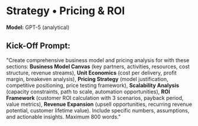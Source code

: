 # Strategy • Pricing & ROI

**Model:** GPT-5 (analytical)

## Kick-Off Prompt:

"Create comprehensive business model and pricing analysis for **<n>** with these sections: **Business Model Canvas** (key partners, activities, resources, cost structure, revenue streams), **Unit Economics** (cost per delivery, profit margin, breakeven analysis), **Pricing Strategy** (model justification, competitive positioning, price testing framework), **Scalability Analysis** (capacity constraints, path to scale, automation opportunities), **ROI Framework** (customer ROI calculation with 3 scenarios, payback period, value metrics), **Revenue Expansion** (upsell opportunities, recurring revenue potential, customer lifetime value). Include specific numbers, assumptions, and actionable insights. Maximum 800 words."